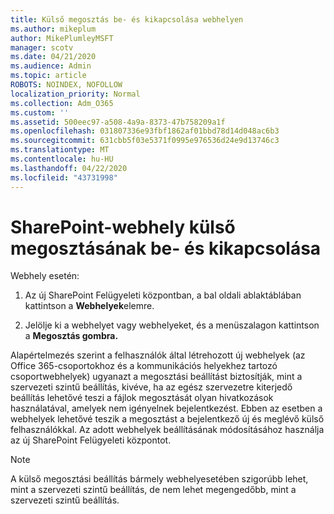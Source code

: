 ```yaml
---
title: Külső megosztás be- és kikapcsolása webhelyen
ms.author: mikeplum
author: MikePlumleyMSFT
manager: scotv
ms.date: 04/21/2020
ms.audience: Admin
ms.topic: article
ROBOTS: NOINDEX, NOFOLLOW
localization_priority: Normal
ms.collection: Adm_O365
ms.custom: ''
ms.assetid: 500eec97-a508-4a9a-8373-47b758209a1f
ms.openlocfilehash: 031807336e93fbf1862af01bbd78d14d048ac6b3
ms.sourcegitcommit: 631cbb5f03e5371f0995e976536d24e9d13746c3
ms.translationtype: MT
ms.contentlocale: hu-HU
ms.lasthandoff: 04/22/2020
ms.locfileid: "43731998"
---
```

# <a name="turn-external-sharing-on-or-off-for-a-sharepoint-site"></a>SharePoint-webhely külső megosztásának be- és kikapcsolása

Webhely esetén:
  
1. Az új SharePoint Felügyeleti központban, a bal oldali ablaktáblában kattintson a **Webhelyek**elemre.
    
2. Jelölje ki a webhelyet vagy webhelyeket, és a menüszalagon kattintson a **Megosztás gombra.**
    
Alapértelmezés szerint a felhasználók által létrehozott új webhelyek (az Office 365-csoportokhoz és a kommunikációs helyekhez tartozó csoportwebhelyek) ugyanazt a megosztási beállítást biztosítják, mint a szervezeti szintű beállítás, kivéve, ha az egész szervezetre kiterjedő beállítás lehetővé teszi a fájlok megosztását olyan hivatkozások használatával, amelyek nem igényelnek bejelentkezést. Ebben az esetben a webhelyek lehetővé teszik a megosztást a bejelentkező új és meglévő külső felhasználókkal. Az adott webhelyek beállításának módosításához használja az új SharePoint Felügyeleti központot.
  
> [!NOTE]
> A külső megosztási beállítás bármely webhelyesetében szigorúbb lehet, mint a szervezeti szintű beállítás, de nem lehet megengedőbb, mint a szervezeti szintű beállítás. 
  


